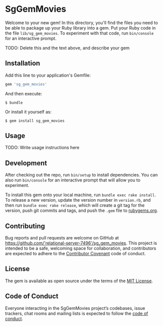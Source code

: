 # SgGemMovies

Welcome to your new gem! In this directory, you'll find the files you need to be able to package up your Ruby library into a gem. Put your Ruby code in the file `lib/sg_gem_movies`. To experiment with that code, run `bin/console` for an interactive prompt.

TODO: Delete this and the text above, and describe your gem

## Installation

Add this line to your application's Gemfile:

```ruby
gem 'sg_gem_movies'
```

And then execute:

    $ bundle

Or install it yourself as:

    $ gem install sg_gem_movies

## Usage

TODO: Write usage instructions here

## Development

After checking out the repo, run `bin/setup` to install dependencies. You can also run `bin/console` for an interactive prompt that will allow you to experiment.

To install this gem onto your local machine, run `bundle exec rake install`. To release a new version, update the version number in `version.rb`, and then run `bundle exec rake release`, which will create a git tag for the version, push git commits and tags, and push the `.gem` file to [rubygems.org](https://rubygems.org).

## Contributing

Bug reports and pull requests are welcome on GitHub at https://github.com/'relational-server-7496'/sg_gem_movies. This project is intended to be a safe, welcoming space for collaboration, and contributors are expected to adhere to the [Contributor Covenant](http://contributor-covenant.org) code of conduct.

## License

The gem is available as open source under the terms of the [MIT License](https://opensource.org/licenses/MIT).

## Code of Conduct

Everyone interacting in the SgGemMovies project’s codebases, issue trackers, chat rooms and mailing lists is expected to follow the [code of conduct](https://github.com/'relational-server-7496'/sg_gem_movies/blob/master/CODE_OF_CONDUCT.md).
